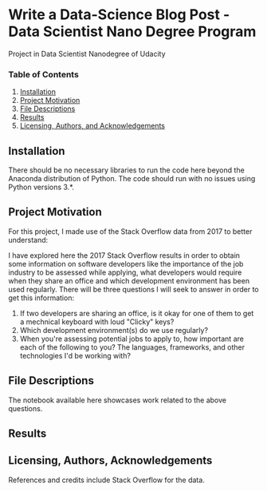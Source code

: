 # Write a Data-Science Blog Post - Data Scientist Nano Degree Program

Project in Data Scientist Nanodegree of Udacity

### Table of Contents

1. [Installation](#installation)
2. [Project Motivation](#motivation)
3. [File Descriptions](#files)
4. [Results](#results)
5. [Licensing, Authors, and Acknowledgements](#licensing)

## Installation <a name="installation"></a>

There should be no necessary libraries to run the code here beyond the Anaconda distribution of Python.  The code should run with no issues using Python versions 3.*.

## Project Motivation<a name="motivation"></a>

For this project, I made use of the Stack Overflow data from 2017 to better understand:

I have explored here the 2017 Stack Overflow results in order to obtain some information on software developers like the importance of the job industry to be assessed while applying, what developers would require when they share an office and which development environment has been used regularly. There will be three questions I will seek to answer in order to get this information:
1. If two developers are sharing an office, is it okay for one of them to get a mechnical keyboard with loud "Clicky" keys?
2. Which development environment(s) do we use regularly?
3. When you're assessing potential jobs to apply to, how important are each of the following to you? The languages, frameworks, and other technologies I'd be working with?

## File Descriptions <a name="files"></a>

The notebook available here showcases work related to the above questions.  

## Results<a name="results"></a>

## Licensing, Authors, Acknowledgements<a name="licensing"></a>

References and credits include Stack Overflow for the data.
